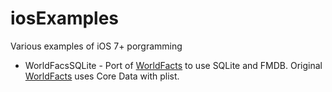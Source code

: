 iosExamples
===========

Various examples of iOS 7+ porgramming

* WorldFacsSQLite - Port of [WorldFacts](https://github.com/kharrison/CodeExamples/tree/master/WorldFacts) to use SQLite and FMDB. Original  [WorldFacts](https://github.com/kharrison/CodeExamples/tree/master/WorldFacts) uses Core Data with plist.
